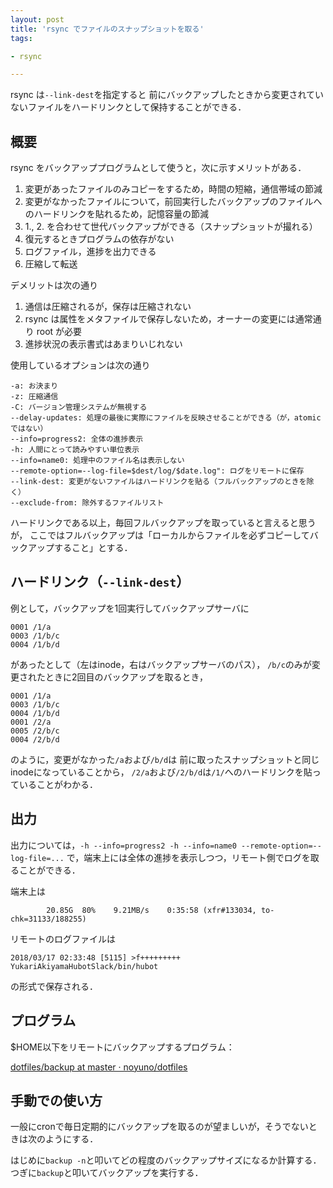 ```yaml
---
layout: post
title: 'rsync でファイルのスナップショットを取る'
tags:

- rsync

---
```


rsync は`--link-dest`を指定すると
前にバックアップしたときから変更されていないファイルをハードリンクとして保持することができる．

## 概要

rsync をバックアッププログラムとして使うと，次に示すメリットがある．


1. 変更があったファイルのみコピーをするため，時間の短縮，通信帯域の節減
2. 変更がなかったファイルについて，前回実行したバックアップのファイルへのハードリンクを貼れるため，記憶容量の節減
3. 1., 2. を合わせて世代バックアップができる（スナップショットが撮れる）
4. 復元するときプログラムの依存がない
5. ログファイル，進捗を出力できる
6. 圧縮して転送

デメリットは次の通り

1. 通信は圧縮されるが，保存は圧縮されない
2. rsync は属性をメタファイルで保存しないため，オーナーの変更には通常通り root が必要
3. 進捗状況の表示書式はあまりいじれない

使用しているオプションは次の通り

~~~
-a: お決まり
-z: 圧縮通信
-C: バージョン管理システムが無視する
--delay-updates: 処理の最後に実際にファイルを反映させることができる（が，atomicではない）
--info=progress2: 全体の進捗表示
-h: 人間にとって読みやすい単位表示
--info=name0: 処理中のファイル名は表示しない
--remote-option=--log-file=$dest/log/$date.log": ログをリモートに保存
--link-dest: 変更がないファイルはハードリンクを貼る（フルバックアップのときを除く）
--exclude-from: 除外するファイルリスト
~~~

ハードリンクである以上，毎回フルバックアップを取っていると言えると思うが，
ここではフルバックアップは「ローカルからファイルを必ずコピーしてバックアップすること」とする．

## ハードリンク（`--link-dest`）

例として，バックアップを1回実行してバックアップサーバに

~~~
0001 /1/a
0003 /1/b/c
0004 /1/b/d
~~~

があったとして（左はinode，右はバックアップサーバのパス），
`/b/c`のみが変更されたときに2回目のバックアップを取るとき，

~~~
0001 /1/a
0003 /1/b/c
0004 /1/b/d
0001 /2/a
0005 /2/b/c
0004 /2/b/d
~~~

のように，変更がなかった`/a`および`/b/d`は
前に取ったスナップショットと同じinodeになっていることから，
`/2/a`および`/2/b/d`は`/1/`へのハードリンクを貼っていることがわかる．

## 出力

出力については，`-h --info=progress2 -h --info=name0 --remote-option=--log-file=...`
で，端末上には全体の進捗を表示しつつ，リモート側でログを取ることができる．

端末上は

~~~
        20.85G  80%    9.21MB/s    0:35:58 (xfr#133034, to-chk=31133/188255)
~~~

リモートのログファイルは

~~~
2018/03/17 02:33:48 [5115] >f+++++++++ YukariAkiyamaHubotSlack/bin/hubot
~~~

の形式で保存される．

## プログラム

$HOME以下をリモートにバックアップするプログラム：

[dotfiles/backup at master · noyuno/dotfiles](https://github.com/noyuno/dotfiles/blob/master/bin/backup)

## 手動での使い方

一般にcronで毎日定期的にバックアップを取るのが望ましいが，そうでないときは次のようにする．

はじめに`backup -n`と叩いてどの程度のバックアップサイズになるか計算する．
つぎに`backup`と叩いてバックアップを実行する．


